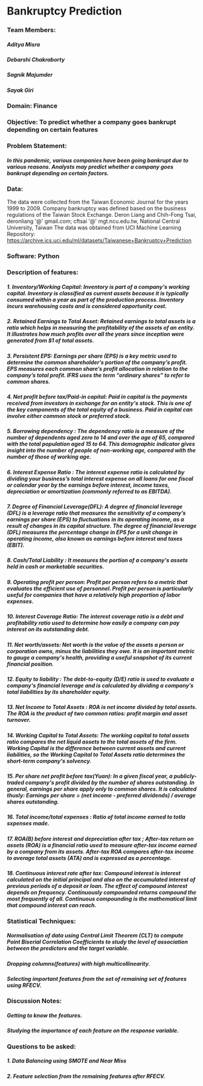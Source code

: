 # Bankruptcy Prediction
### Team Members:
##### Aditya Misra
##### Debarshi Chakraborty
##### Sagnik Majumder
##### Sayak Giri
### Domain: Finance
### Objective: To predict whether a company goes bankrupt depending on certain features



### Problem Statement: 
##### In this pandemic, various companies have been going bankrupt due to various reasons. Analysts may predict whether a company goes bankrupt depending on certain factors.




### Data: 
The data were collected from the Taiwan Economic Journal for the years 1999 to 2009. Company bankruptcy was defined based on the business regulations of the Taiwan Stock Exchange.
Deron Liang and Chih-Fong Tsai, deronliang '@' gmail.com; cftsai '@' mgt.ncu.edu.tw, National Central University, Taiwan
The data was obtained from UCI Machine Learning Repository: https://archive.ics.uci.edu/ml/datasets/Taiwanese+Bankruptcy+Prediction


### Software: Python


### Description of features:

##### 1. Inventory/Working Capital: Inventory is part of a company's working capital. Inventory is classified as current assets because it is typically consumed within a year as part of the production process. Inventory incurs warehousing costs and is considered opportunity cost.

##### 2. Retained Earnings to Total Asset: Retained earnings to total assets is a ratio which helps in measuring the profitability of the assets of an entity. It illustrates how much profits over all the years since inception were generated from $1 of total assets.

##### 3. Persistent EPS: Earnings per share (EPS) is a key metric used to determine the common shareholder’s portion of the company’s profit. EPS measures each common share’s profit allocation in relation to the company’s total profit. IFRS uses the term “ordinary shares” to refer to common shares.

##### 4. Net profit before tax/Paid-in capital: Paid in capital is the payments received from investors in exchange for an entity's stock. This is one of the key components of the total equity of a business. Paid in capital can involve either common stock or preferred stock.

##### 5. Borrowing dependency : The dependency ratio is a measure of the number of dependents aged zero to 14 and over the age of 65, compared with the total population aged 15 to 64. This demographic indicator gives insight into the number of people of non-working age, compared with the number of those of working age. 

##### 6. Interest Expense Ratio :  The interest expense ratio is calculated by dividing your business’s total interest expense on all loans for one fiscal or calendar year by the earnings before interest, income taxes, depreciation or amortization (commonly referred to as EBITDA).

##### 7. Degree of Financial Leverage(DFL): A degree of financial leverage (DFL) is a leverage ratio that measures the sensitivity of a company’s earnings per share (EPS) to fluctuations in its operating income, as a result of changes in its capital structure. The degree of financial leverage (DFL) measures the percentage change in EPS for a unit change in operating income, also known as earnings before interest and taxes (EBIT).

##### 8. Cash/Total Liability : It measures the portion of a company's assets held in cash or marketable securities.

##### 9. Operating profit per person: Profit per person refers to a metric that evaluates the efficient use of personnel. Profit per person is particularly useful for companies that have a relatively high proportion of labor expenses.

##### 10. Interest Coverage Ratio: The interest coverage ratio is a debt and profitability ratio used to determine how easily a company can pay interest on its outstanding debt.

##### 11. Net worth/assets: Net worth is the value of the assets a person or corporation owns, minus the liabilities they owe. It is an important metric to gauge a company's health, providing a useful snapshot of its current financial position.

##### 12. Equity to liability : The debt-to-equity (D/E) ratio is used to evaluate a company's financial leverage and is calculated by dividing a company’s total liabilities by its shareholder equity.

##### 13. Net Income to Total Assets : ROA is net income divided by total assets. The ROA is the product of two common ratios: profit margin and asset turnover.

##### 14. Working Capital to Total Assets: The working capital to total assets ratio compares the net liquid assets to the total assets of the firm. Working Capital is the difference between current assets and current liabilities, so the Working Capital to Total Assets ratio determines the short-term company's solvency.

##### 15. Per share net profit before tax(Yuan): In a given fiscal year, a publicly-traded company's profit divided by the number of shares outstanding. In general, earnings per share apply only to common shares. It is calculated thusly: Earnings per share = (net income - preferred dividends) / average shares outstanding.

##### 16. Total income/total expenses : Ratio of total income earned to totla sxpenses made.

##### 17. ROA(B) before interest and depreciation after tax ; After-tax return on assets (ROA) is a financial ratio used to measure after-tax income earned by a company from its assets. After-tax ROA compares after-tax income to average total assets (ATA) and is expressed as a percentage.

##### 18. Continuous interest rate after tax: Compound interest is interest calculated on the initial principal and also on the accumulated interest of previous periods of a deposit or loan. The effect of compound interest depends on frequency. Continuously compounded returns compound the most frequently of all. Continuous compounding is the mathematical limit that compound interest can reach.


### Statistical Techniques:

##### Normalisation of data using Central Limit Theorem (CLT) to compute Point Biserial Correlation Coefficients to study the level of association between the predictors and the target variable. 

##### Dropping columns(features) with high multicollinearity.

##### Selecting important features from the set of remaining set of features using RFECV.

### Discussion Notes:

##### Getting to know the features.

##### Studying the importance of each feature on the response variable.

### Questions to be asked:

##### 1. Data Balancing using SMOTE and Near Miss

##### 2. Feature selection from the remaining features after RFECV. 
